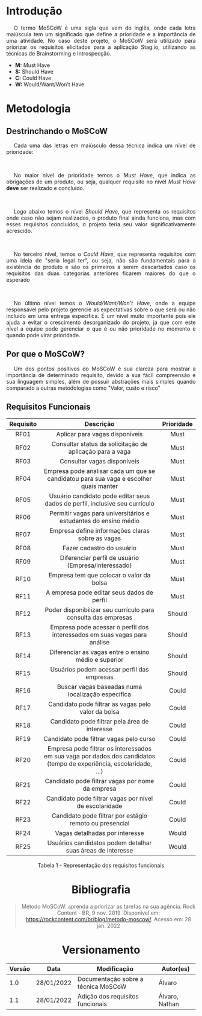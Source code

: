 # Introdução

<p style="text-indent: 20px; text-align: justify">
O termo MoSCoW é uma sigla que vem do inglês, onde cada letra maiúscula tem um significado que define
a prioridade e a importância de uma atividade. No caso deste projeto, o MoSCoW será utilizado para priorizar
os requisitos elicitados para a aplicação Stag.io, utilizando as técnicas de Brainstorming e Introspecção.
</p>

- **M:** Must Have
- **S:** Should Have
- **C:** Could Have
- **W:** Would/Want/Won’t Have

# Metodologia

## Destrinchando o MoSCoW
<p style="text-indent: 20px; text-align: justify">
Cada uma das letras em maiúsculo dessa técnica indica um nível de prioridade:
</p>
<br />
<p style="text-indent: 20px; text-align: justify">
No maior nível de prioridade temos o <i>Must Have</i>, que indica as obrigações de um produto, ou seja, qualquer requisito
no nível <i>Must Have</i> <b>deve</b> ser realizado e concluído.
</p>
<br />
<p style="text-indent: 20px; text-align: justify">
Logo abaixo temos o nível <i>Should Have</i>, que representa os requisitos onde caso não sejam realizados, o produto final
ainda funciona, mas com esses requisitos concluídos, o projeto teria seu valor significativamente acrescido.
</p>
<br />
<p style="text-indent: 20px; text-align: justify">
No terceiro nível, temos o <i>Could Have</i>, que representa requisitos com uma ideia de "seria legal ter", ou seja, não
são fundamentais para a existência do produto e são os primeiros a serem descartados caso os requisitos das duas categorias
anteriores ficarem maiores do que o esperado
</p>
<br />
<p style="text-indent: 20px; text-align: justify">
No último nível temos o <i>Would/Want/Won’t Have</i>, onde a equipe responsável pelo projeto gerencie as expectativas sobre
o que será ou não incluído em uma entrega específica. É um nível muito importante pois ele ajuda a evitar o crescimento desorganizado
do projeto, já que com este nível a equipe pode gerenciar o que é ou não prioridade no momento e quando pode virar prioridade.
</p>

## Por que o MoSCoW?

<p style="text-indent: 20px; text-align: justify">
Um dos pontos positivos do MoSCoW é sua clareza para mostrar a importância de determinado requisito, devido a sua fácil compreensão
e sua linguagem simples, além de possuir abstrações mais simples quando comparado a outras metodologias como "Valor, custo e risco"
</p>

## Requisitos Funcionais

<center>

| Requisito | Descrição | Prioridade |
|:--:|:--:|:--:|
| RF01 | Aplicar para vagas disponíveis | Must |
| RF02 | Consultar status da solicitação de aplicação para a vaga | Must |
| RF03 | Consultar vagas disponíveis | Must |
| RF04 | Empresa pode analisar cada um que se candidatou para sua vaga e escolher quais manter | Must |
| RF05 | Usuário candidato pode editar seus dados de perfil, inclusive seu currículo | Must |
| RF06 | Permitir vagas para universitários e estudantes do ensino médio | Must |
| RF07 | Empresa define informações claras sobre as vagas | Must |
| RF08 | Fazer cadastro do usuário | Must |
| RF09 | Diferenciar perfil de usuário (Empresa/interessado) | Must |
| RF10 | Empresa tem que colocar o valor da bolsa | Must |
| RF11 | A empresa pode editar seus dados de perfil | Must |
| RF12 | Poder disponibilizar seu currículo para consulta das empresas | Should |
| RF13 | Empresa pode acessar o perfil dos interessados em suas vagas para análise | Should |
| RF14 | Diferenciar as vagas entre o ensino médio e superior | Should |
| RF15 | Usuários podem acessar perfil das empresas | Should |
| RF16 | Buscar vagas baseadas numa localização específica | Could |
| RF17 | Candidato pode filtrar as vagas pelo valor da bolsa | Could |
| RF18 | Candidato pode filtrar pela área de interesse | Could |
| RF19 | Candidato pode filtrar vagas pelo curso | Could |
| RF20 | Empresa pode filtrar os interessados em sua vaga por dados dos candidatos (tempo de experiência, escolaridade, ...) | Could |
| RF21 | Candidato pode filtrar vagas por nome da empresa | Could |
| RF22 | Candidato pode filtrar vagas por nível de escolaridade | Could |
| RF23 | Candidato pode filtrar por estágio remoto ou presencial | Could |
| RF24 | Vagas detalhadas por interesse | Would |
| RF25 | Usuários candidatos podem detalhar suas áreas de interesse | Would |

<figcaption>Tabela 1 - Representação dos requisitos funcionais</figcaption>

# Bibliografia
> Método MoSCoW: aprenda a priorizar as tarefas na sua agência. Rock Content - BR, 9 nov. 2019. Disponível em: <https://rockcontent.com/br/blog/metodo-moscow/>. Acesso em: 28 jan. 2022
# Versionamento

Versão | Data | Modificação | Autor(es) |
|--|--|--|--|
| 1.0 | 28/01/2022 | Documentação sobre a técnica MoSCoW | Álvaro |
| 1.1 | 28/01/2022 | Adição dos requisitos funcionais | Álvaro, Nathan |